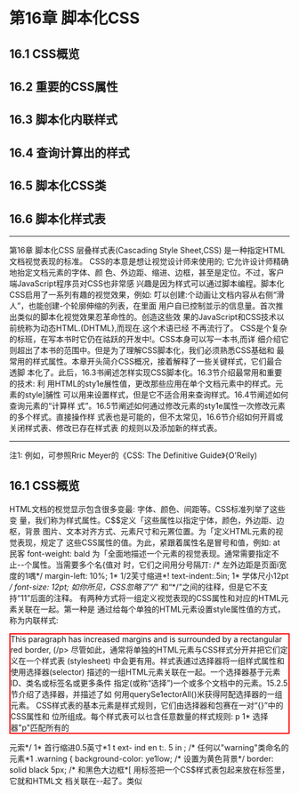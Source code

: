 # 第16章 脚本化CSS  
##  16.1 CSS概览  
##  16.2 重要的CSS属性  
##  16.3 脚本化内联样式  
##  16.4 查询计算出的样式  
##  16.5 脚本化CSS类  
##  16.6 脚本化样式表  
---
第16章
脚本化CSS
层叠样式表(Cascading Style Sheet,CSS) 是一种指定HTML文档视觉表现的标准。
CSS的本意是想让视觉设计师来使用的; 它允许设计师精确地抬定文档元素的字体、颜
色、外边距、缩进、边框，甚至是定位。不过，客户端JavaScript程序员对CSS也非常感
兴趣是因为样式可以通过脚本编程。脚本化CSS启用了一系列有趣的视觉效果，例如:
叮以创建:个动画让文档内容从右侧“滑人”，也能创建-个轮廓伸缩的列表，在里面
用户自已控制並示的信息量。首次推出类似的脚本化视觉效果忍革命性的。创造这些效
果的JavaScript和CSS技术以前统称为动态HTML.(DHTML},而现在.这个术语已经
不再流行了。
CSS是个复杂的标班，在写本书时它仍在祜跃的开发中!。CSS本身可以写一本书,而详
细介绍它则超出了本书的范围中。但是为了理解CSS脚本化，我们必须熟悉CSS基础和
最常用的样式属性。本章开头简介CSS概况，接着解释了一些关键样式，它们最合透脚
本化了。此后，16.3书阐述怎样实现CSS脚本化。16.3节介绍最常用和重要的技术: 利
用HTML的sty1e展性值，更改那些应用在单个文档元素中的样式。元素的style]脯性
可以用来设置样式，但是它不适合用来查询样式。16.4节阐述如何查询元素的“计算样
式”。16.5节阐述如何通过修改元素的sty1e属性一次修改元素的多个样式。直接操作样
式表也是可能的，但不太常见，16.6节介绍如何开肩或关闭样式表、修改已存在样式表
的规则以及添加新的样式表。

---

注1:
例如，可参照Rric Meyer的《CSS: The Definitive Guide》{O'Reily)

##  16.1 CSS概览  

HTML文档的枧觉显示包含很多变最: 字体、颜色、间距等。CSS标准列举了这些变
量，我们称为样式属性。C$$定义「这些属性以指定宁体，颜色，外边距、边枢，背景
图片、文本对齐方式、元素尺寸和元罴位置。为「定义HTML元素的视觉表现，规定了
这些CSS属性的值。为此，紧跟着属性名是冒号和值，例如:
at
民客
font-weight: bald
为「全面地描述一个元素的视觉表现。通常需要指定不止--个属性。当需要多个名{值对
时，它们之间用分号隔丌:
/* 左外边距是页面i宽度的1喁*/
margin-left: 10%;
1* 1/2芙寸缩进*!
text-indent:.5in;
1* 学体尺小12pt */
font-size: 12pt;
如你所见，CSS忽略了“/*" 和“*/”之间的往释，但是它不支持“11”后面的注释。
有两种方式将一组定义视觉表现的CSS属性和对应的HTML元素关联在一起。第一种是
通过给每个单独的HTML元素设置style属性值的方式，称为内联样式:
<p style="marg;n: 20px; border: solid red 2px;">
This paragraph has increased margins and is surrounded by a rectangular red border,
(/p>
尽管如此，通常将单独的HTML元素与CSS样式分开并把它们定义在一个样式表
(stylesheet) 中会更有用。祥式表逋过选择器将一组样式属性和使用选择器(selector)
描述的一组HTML元素关联在一起。一个选择器基于元素ID、类名或标签名或更多条件
指定(或称“选择”)一个或多个文档中的元素。15.2.5节介绍了选择器，并描述了如
何用querySe1ectorAll()米获得阿配选择器的一组元素。
CSS样式表的基本元素是样式规则，它们由选择器和包赛在一对“{}”中的CSS属性和
位所组成。每个样式表可以乜含任意数量的样式规则:
p
1* 选择器"p"匹配所有的<p>元索*/
1* 首行缩进0.5英寸*1
t ext- ind en t:. 5 in ;
/* 任何以"warning"类命名的元素*1
.warning {
background-color: ye1low; /* 设置为黄色背景*/
border: solid black 5px; /* 和黑色大边框*[
用<style>和</style>标签把一个CS$样式表包起来放在<head>标签里，它就和HTML文
档关联在--起了。类似<script>元素，<style>元索内容也不会被当成HTML来解析;
-..-.

<html>
<head><title>Test Document</tit1e>
<style>
body{ margin-1eft: 30pX; maIgin-right: 15px; background-color: #fffffff }
p{ font-size; 24px; }
</style>
</head>
<body><p>Testing,testing</p>
</htmI>
当一个样式表需要在网站的多个页面巾使用时，通常将其保存在自己的文件中较好，
这个文仆不含任何HTML标签。它可以被引人到HTML页面中。但是，不像<script>元
索; <sty1e>元素并役有5rc属性。为了在页面中引入样式表，在文档的<head>中使用
<link>标签:
<head>
<title>Test Document</tit1e>
<1ink rel="stylesheet" href="mystyles.css" type="text/css">
</head>
简言之，这就是CSS的工作方式。关于CSS还有几个值得理解的知识点将在以下几节中
逐一解释。  

###  16.1.1 层叠  

回想一下,在CSS里“C" 代表了“层叠”。该术语指示了应用于文档中任何给定元素
的样式规则是各个“来源”的“层叠”效果;
Web浏览器的默认样式表
文档的样式表
每个独立的HTML元素的sty1e属性
当然，sty1e属性中的样式覆盖了样式表巾的样式，并且文档的样式表中的样式覆盏了
浏览器的默认样式。任意给定元素的视觉表现可能是来自3个来源的一个样式组合。-
个元紫甚至可能匹配样式表小的多个选择器，在此情况下，所有这些选择器的关联样式
属性都将应用到该元素上。(如果不同的选择器为同一个样式属性定义了不同的值，那
么与最具体的选择器相关联的值将覆盖与不那么具体的选择器相关联的值。不过，详细
的解释超出了本书的范围。)
为显示文档元素，Web浏览器“必须”组合元素的styIe属性，包括来自文档样式表小所
有匹配的选择器的样式值。计算的结果是一组实际用于显示元素的样式属性和值。这组
值就是元素的“计篥样式”(computed style)。

###  16.1.2 CSS历史  

CSS是一个相对较老的标雀。CS51在1996年12月被采纳，它定义了具体的颜色、字体,
外边距、边框和其他的基本样式。类似Netscape 4和Jnternet Explorer 4这样的老式浏览
器极力支持CSS1。该标推的第二版(CSS2) 在1998年5月被采纳,它定义了许多高级特
性,最著名的就是支持元素的绝对定位。CSS 2.1澄清和更正了CSS 2,井且它训除了浏
览器供应商从未实现的功能。现代浏览器基本上都完全支持CSS2.1; 但是低于IE 8的IE
还有一些遴漏问题。
在CSS的后继工作中，针对版本3,CSS规恺已经分坼成各和各样的专门化模块，分别来
通过标徙化进程。可以在http://ww.w3.org/Sxyle/CSS/current-work 

中找到CSS规范和T.作
草案。  

###  16.1.3 复合属性  

某些经常在一起使用的样式属性可以组合起米使用一个特殊的复合属性。例如，font-
family.font-size和font-weight属性可以用font的复合属性值一次性设置;
fant: bold italic 24pt helvetica;
同样，border.margin和padding属性就是为元素的每条边都设聋边框、外边距和内边距
(元素和边框之间的空间) 的复合属性。例如，代替使用border属性，可以使用border-
left.border-right、bcrder-top和border-bottom憾性来独立设置边框的每条边。事奕
上，这些属性本身也是复合属性，例如，代替指定border-top.可以分别指定border-
top-color、border-top-style和border-top-width竽属性。  

###  16.1.4 非标准属性  

当浏览器厂商实现非标准CSS属性时，它们用将属性名前加了一个厂商前缀。Firefox
使用-moz-; Chrome使用-webkit-,而IE使用-ms-，它们甚至用这种方式来实现将来会
标推化的属性。有个例子是border-radius属性，它用米指定元素的圆角，在Firefox 3
和Safari 4实验性的实现中使用了前缀。一旦标惟已经充分成熟，Fircfox 4和Safari 5就
移除了前缀。直接支持border-radius。(Chrome和Opera已经支持没有前缀的bordex-
radius很长一段时间了。IE9也支持了没有前缀的border-rad1us,但是在IE 8中即使有
前缀也役有支持。)
在不同浏览器中有不同名字的CSS属性一起工作，你可能发现为一个属性定义一个类方
式比较好;
```
.radius10 {

/= 针对现代浏览器*{
bordeI-Iadius: 10px;
/* 针对FirefDx 3.X */
-mz-border-radius: 10pX;
-webki t- ba rd er- i a d iu s :10px ;
/* 针对Safari 3.2和4 *{

像这样定义一个类叫“radius10”，可以将它添加到任意需要10像素圆角的元素的类上。  
```
###  16.1.5 CSS举例  

例16-1足--个定义和使用了-.个样式表的HTML文件，它说明了标签名、类和]D的选择
器，并凡还有:个通过sty1e属性定义内联样式的示例。图16-1显示了它在一个浏览器中
是如何這染的。
张的道张通觉通道鱼的密盐数就实然速治源绝改域滥激道的遂
题Bt
Hrefox~[ 了htp :lcalho..ssexample htm! 中]
阎@圜~ !vFedbacKv
iliocalhost:8OcoFesSexaTiple ?tnl:?v{c]{ wc
Cascading Style Sheets Demo
i Warning
This is a warning! Nottce how 北t grabs.
your attention :with its bqld text and
brlght colors.Also notce that.the
heading is,centered and 垃blie italilcs,
TH$ PA RACRAPH !S CENTERED
AND AFPEARS N UPPERCASE LETTERS.
kecB we explicitly use 81:Tlin8 slyi& Lc averide 山upp8[ca89 Jellars.
图16-1;一个应用了CSS的Web页面
例16-1: 定义并使用层叠样式表
```
< he a d >
<style type="text/c5s">
/* 指定标题文本显示为蓝色、斜体*1
h1,h2{ color: blue; font-style: italic }
任 何c las s="HARN ING" 的 元栾 显 示 为 大号、加眾 文 牟,
它有很宽的外边距、黄色背景和宽的红色边惟
.WARNING {
font-we Ig ht: bol d ;
font-size: 15%;
margin: 0 1in 0 1in; 1中上右下左*/
background-color: ye11ow;
border: so1id red 8px;
4条边都是10像紊*/
padding: 10px;
class="WARNINC"的元案里面的h1或h2标签内的文本，除了蓝色，还应该居中显示
.WARNING h1,.WARNING h2{ text-align: center }
1* id="special"的元累大写、居巾显示*/
#special {
text-align; center;
text-transfoxm: uppercase;
</style>
</head>
<body>
<h1>Cascading Style Sheets Demo</h1>
<div class="WARNING">
<h2>Warning</h2>
This is a warning!
Natice how it grabs your attention with its bold text and bright colors.
Also notice that the heading is centered and in blue italics.
</div>
p id="special">
This paragraph is centered<br>
and appears in uppercase letters.<br>
< span styl e= " t ex t- t ran sform: nc ne" >
Here we explicitly use an inline style to overtide the uppercase letters.
</span)
</p>
```
<table style="border:1px solid #ccc">
<tr><td>
<h3>前沿的CSS</h3>
当我在写本章时，CSS正在进行一场变革，现代浏览器厂商正在实现一些强大的新
样式属性;bordex-radius.text-shadow、box-shadow和column-count。还有一个
革命性的CSS断特性是Web宇体: 利用CSS的@font-face规则可以下载并使用自定
义字体。(参见http://code.google.com/webfonts 

: 可以在Web上免费使用所选的字
本，并提佚了一种从Gogle的服务器下载的方便机制。)
CSS中另外一种革命性的发展是CSS过渡。这是一个规范草案，它能自动将脚本
化的CSS样式转换成乎滑的动画过渡。(当广泛地实现后，它将大大减少类似在
16.3.1节展现的需要CS$的动画代码。) 除了IE、C$S过渡在现代浏览器中都实现
了，但它的样式属性仍然需要加厂商前缀。CSS动哲的相关建议: 将使用CSS过渡
</td></tr>
</table>
作为一个定义更加复杂的动画时序的起点。CSS动画当前只有在基子Webkit的浏览
器上实现。过渡和动画在本章中都不会提到，但Wcb开发者应该引起注恋。
另外一个CSS草案是CS$变换,Web开发者也应该引起注意。它允许对任何元素应
用任意的2D仿射变换{用一个矩阵表示旋转。缩放、转换或任意组合)。所有的
现代浏览器(包括IE 9及高版本) 使用厂商前缀都支持该草策。Safari甚至支持一
个允许3])变换的扩展，但是其他厂商是否追随它们的脚步还不得而知。  

##  16.2 重要的CSS属性  

对客户端程序员来说。最重要的CSS特性是那些指定文档中每个元素的可见性、尺寸和
精确定位的属性。其他CSS扇性允许指定堆叠次序.透明度、裁剪区域、外边距、内
边距、边框和颜色。为了脚本化cSS,理解这些样式属性的工作原理是非常重要的。
表16-1做了总结，在本节以下内容中将做详细地阐述。
表16-1: 重要的CSS样式属性
描述
属性
抬定元素的定位类型
positicn
指定元素k.左边缘的位置
top、left
指定元素下右边缘的位置
bottom.right
指定元素的尺寸
width,height
指定元素相对于其他董彝元素的“堆叠次序”，定义了元
z- index
素定位的第三个维度
指定元系是否以及如何显示
display
指定元素是否可见
visibility
定义元素的“裁剪区域”，只显示元索在区域内的部分
c1ip
指定元索比分配的空间要大时的处埋方式
overf1ow
指定元素的空白和边框
margin.border.padding
指定元素的背景颜色或图片
background
捐定元紫的不透明度(或半透明应)，它足CSS3的属性,
opacity
有些浏览器支持，IL中另有他迭  

###  16.2.1用CSS定位元素  

CSS的position属性指定了应用到元素上的定位类型，如下是4个可能出现的碱性值:
static
默认属性。指定元素按照常规的文档内容流(对多数西方语言而言就是从左往右、
从卜到下) 进行定位。静态定位的元寨不能使用top、1eft和类似其他属性定位。
欲对文档元素使用CSS定位技术，必先将其position属性设置为除此之外的其他3
个属性值。  

absolute  

国
该值指定元素是相对于它包含的元素进行定位。相对于所有其他的元素，绝对定位
的元素是独立定位的，它不是静态定位的元素中文档流的一部分。它的定位要么是
相对于最近的定位祖先元素，要么是相对于文档本身。
fixed
该值指定元素是相对于浏览器窗口进行定位的。固定定位的元素总是显示在那里，
不会随着文档其他部分加滚动。类似绝对定位的元素，固定定位的元素和所有其他
元素是独立的，它不是文档流的一部分。大多数现代浏览器支持固定定位，除了
IE6。
relative
当position属性设置为relative,元素按照常规的文档流进行布局，它的定位相对
于它文档流中的位置进行调整。系统保留着元素在正常文档流中的空间，不会因为
要填充空间而将共各边合拢,也不会将元素从新的位置“推开”。
一I设置了元素的position属性为除了static以外的值，就可以通过元素的left、top.
right和bottom属性的一些组合指定元素的位置。最常用的定位技术是使用1eft和top属
性指定元素的糸边缘到容器(通常是文档本身) 左边缘的距离，元素的上边缘到容器上
边缘的距商。例如，要放置-个距离文档床、卜边缘各100像素的元素,可以在sty1e属
性中指定如下CSS样式;
<div style="position: absolute;
left: 100px; top: 100px;">
如果元素使用绝对定位，它的top和1eft属性应该解释为它是相对于其position属性
设置为除static值以外的祖先元素。如果绝对定位的元素没有定位过的祖先，则它的
就是相对于文档左上角的偏移量。如果你想
top和1eft属性使用文档坐标进行度显
相对于一个属于常规文档流中的容器绝对定位一个元素，则将容器的position指定为
relative,top和1eft指定为OPX。这就让容器变成了动态定位。仙它仍留在文档流中原
来的位置。任何绝对定位元素的子元素都相对于容器进行定位。
虽然使用left和top指定元素的左上角位置是最常见的定位方法,但也可以使用bottom利
right抬定元索相对丁容器的下和右边缘进行定位。例如，让一个元素的右下角就在文
档的右下角进行定位(假设元素没有嵌套在其他动态元素中》，使用如下样式:

position: absolute; Iight: 叩x; bottom: 0px;
定位一个元素让共右、上边缘相对于窗口方、
上边缘各10像案，并且不随文档的滚动而
滚动，可以使用如下样式:
position; fixed; right: 10pX; top: 10pX;
除了定位元素以外，CSS允许指定它们的尺寸。这通常通过指定width和height样式属性
的值完成。例如，以FHTML代码创建了一个绝对定位的空元索。它的width,height和
background-co1or属性使得它看上去显示为一个蓝色的小方块:
<d1v style="pasition: absolute; top: 10px; left: 10px;
width: 10px; height: 10px; background-color: b1ue">
</div>
另外一种指定元素的宽度的方祛是同时指定1eft和right属性。同样,通过指定top和
bottom属性来指定元素的商度。但是，如果同时指定left.right和width,那么width属
性将覆盖right属性; 如杲元素的高度重复限定，height属性优先fbottom属性。
请牢记，没必要给每一个动态元索指定以寸，某些元紊(如图片} 具有固有火寸。t而
且，对包含文本或其他流式内容的动态元素通常指定想要的宽度就足够了，让元素内容
布局来自动决定它的高度。
CSS指定位置和大小属性是有单位的。在上面的例子中，定位和尺小属性值以“PX”结
尾，代表像素。也可以使用英寸(“in”)，厘米(“cm”)、点(“pt”)和字体行
高(“em”，一种当前字体行高的度量)。
相对于使用上面的单位来指定绝对定位和尺寸; CSS也允许指定元素的位置和以寸为其
容器元素的百分比。例如，以下HTML代码创建了一个黑边框空元素，它的宽度和高度
为其容器元素(或是浏览器窗口) 的50%，居中显示;
```html
<div style="pasition: abso1ute; left: 25%; top: 25%; width; 50%; height: 50%;
bordeI: 2px so1id black">
</div>  
```

**1.第三个维度: z-index**  

如你所见，left、top.right和bottom属性是在容器元素中的二维坐标中指定X和Y坐
标。z-index属性定义了第三个维应; 它允许指定元素的堆番次序，并指示两个或多个
重森元素中的哪一个应该绘制在其他的上面。z-index默认为0，可以是正或负的整数。
当两个或多个元素重叠在--起时，它们尼按照从低到高的z-index顺序绘制的。如果重叠
元素的z-index值一样，它们按照在文档中出现的顺序绘制，也即最后一个重叠的元素显
示在最上面。
注意，z-index只对兄弟元素(例如，同-个容器的子元素) 应用堆叠效果。如果两个
元素不是兄弟元素之间的重整，那么设置它们的z-index属性无法决定哪。个显示在最
上面。相反，“必须”设置这两个重叠元素的兄弟容器的z-index属性来达到目的。
非定位元紊(例如，默认使用position: static定位) 总是以防止重桑的方式进行布
局，因此z-index.属性不会应用到它们上面。尽管如此，它们默认的z-index值为0，这意
味着z-index为止值的定位元素显示在常规文档统的上面，而z-index为负值的定位元素
显示在常规文档流的下面。  

**2.CSS定位示例; 文本阴影**  

CSS规范包含一个text-shadow萬性以在文本下产生阴影效果。许多现在的浏览器都戈
持该效果，仙是可以用CSS定位属性实现类似的效果，只要垂复输出这段文本并重新定
义以下祥式;
<1-- text-shadow属性白动产生阴影效果-.>
<span style="text-shadow: 3x 3px 1px #8">Shadowed</span>
<l-- 这里我们利用定位可以产生相同的效聚-->
<span stylen"position:relative;">_...
<!-- 这里是投射网影的文本-->
5h a dowed
<span style="position :absolute; top;3px; left:3px; z-index:=1; co1or; #868">
<l~- 这里是阴影-->
Shadowed
</span>
</span>
需要投射阴影的文本包衰在根对定位的<span>标签巾，不用设置其他定位属性，所以文
本显小在其止常的位置上。阴影位于一个绝对定位的<span>中,它包含在上面那个相对
定位的<span>中，这样z-index属性确保阴影在其文本的下面。  

###  16.2.2 边框、外边距和内边距  

CSS允许指定元素周围的边框、外边距和内边距。元素的边框是一个围绕(或部分围
绕) 元紊绘制的矩形(或者CSS3中的园角矩形)。属性还允许指定边框的样式、颜色和
厚度:
border: solid black 1px; 1* 绘制一个1像素的黑色实线边框*/
border: 3px dotted red; /$ 绘制--个3像素的红色点线边框*!
可以用单独的CSS属性指定边框的宽度、样式和颜色，也可以抬定元素的每条边的边
框。例如，要绘制元素下面的一条线，只要简单地抬定它的border-bottom属性。甚
至可以为元素的单彩边指定宽度、样式和颜色，如border-top-width和border-left-
color属性。
在C$S3中.可以通过border-radius属性指定國滑边框的所有角，也可以用更明确的属
性名设置单独的圆角。例如;
border-top-right-radius: 50px;
margin和padding属性都指定元素周田的空白空间。主要的区.别在十，margin指定边框外
面一边框和柑邻元素之间的空间,mipadding指定边框之内-
-边框和元素内容之间的
空间。外边距提供了常规文档流中(可能有边框的} 元素和它的“邻居”之间的视觉空
间。内边距保拚元索内容和它的边框在视觉上分离。如果元素内没有边框，内边距往往
也是没有必要的。如果元索是动态定位的，而不是常规文档流的-部分，它的外边距就
无火要自了。
使用margin和padding属性指定元素的外边距和内边距:
margin: 5px; padding: 5px;
也可以为元素单独的边指定外边距和内边距:
margin-1eft: 25px;
padding-bottom: 5px;
或者可以用margin和padding属性直接为元素所有的4条边指定外边距和内边距。首先指
定上边的值，然后按照顺时针方式设置: 上、右、下和左边的值。例如，以下代码显示
了给心素的4条边设置了不向的内边距值，两种方式恐等价的。
padding: 1px 2px 3px 4px;
/* 以上代码等价于以下4行代码*/
padding-top: 1px;
padding-right; 2pX;
padding-battom: 3px;
padding-left: 4PX;  

###  16.2.3 CSS盒模型和定位细节  

以上描述的margin.border和padding等样式属性在脚本化时很可能不经常使用。因为它
们是CSS盒模型(box modcl) 的一部分，而为了真止理解CSS定位属性，应该理解这个
盒模型。
图16-2说明了CSS盒模型与有边框和内边距元素的top、left.width和height等意义的
视觉解释。
图16-2显示了个绝对定位的元素嵌套在一个定位的容器元素中。容器利包含的元素都
有边框和内边距，图例说明了指定容器元素每条边的内边距和边框宽应的CSS属性。往
意外边距属性并没有图示; 外边距与绝对定位的元素无关。
420! 第16章

---
上边棍宽度
右 边框宽度
上内边距
子内容区娩
高度
容器内容区域
|左内达距
左内边距
灾度
"- *。。:
I:内法距
左边摳充良
下边框宽度
图16-2: CSS盒模型: 边框、内边距和定位属性
图16-2也包含了其他重要的信息，首先，width和height只指定了元索内容区域的尺寸，
它不包含元素的内边距或边框(或外边距) 所需的任何额外空间。为了确定有边框元素
在屏幕上的全尺寸，必须把元素的宽度加上左右两边的內边此[和左右两个边框宽度，把
元素的高度加上上下两边的内边距和上下两个边框究度。
其次，left利top属怍指定广从容器边框内侧到定位元素边框外侧的跑离。这些属性不
是从容器内容区域的左上角开始度量的，而是从容器内边距的左k角开始的。同样，
right利lbottom属忻是从容器内边跑的右下角丌始度量的。
有一个例子背楚地说明了这一点。假设已创建一个在内容|区域凶周有10像索内边距利
5像素边框的动态定位的容器元素。现假设要动态定位一个容器中的子元素。如果将其
1eft属性设置为“OPX”，你会发现子元素的左边缘正好靠在容器左边框的右边，这样
子元素覆益了容器的内边距，本意是要留出空白(指定容器内边距的目的)，而空白却
没有了。如果想在容器内容区域的左上角定位子元素，就必须将其1eft和top属性指定
沩“10px'  

**边框盒模型和bax-sizing属性**  

标准CSS盒模型规定width和height祥式属性给定内容区域的尺小，并且不包含内边距
和边框。可以称此盒榄型为“内容盒桢型”。在老版的[里和新版的CSS中都有一些例
外，在IE 6之前和当比6~8在“怪异桢式”下显示一个页而时(页面中觖少<!DOCTYPE>
或有一个不够严格的doctypel); w1dth和height属忻确是包含内边距和边框宽度的。
脚本化CSS
421

---
IE的行为是一个bug.但足IE的非标准盒模型通常也很有用。认识到这一点，CsS3引[进
了box-sizing属性，獸认值是content-box,它指定了上面描述的标准的盒模型。如果
巷换为box-sizing:border-box,浏览器将会为那个元素应用1E的盒模型，即width和
height属性将包含边框和内边距。当想以百分比形式为元素设置总体火寸，又想以像素
单位指定边框和内边距时，边框盒模梨特别有用:

box-sizing属性在当今所有的浏览器中都支持,但是还没有不带前缀通用地实现。在
Chromc和Safari中,使用-webkit-box-sizing。在Firefox中，使用moz-box-sizing。任
Opera和E 8反其更高版本中，叮以使用不带前缀的box-sizing.
边框盒模型在未来CSS3中的--个叮选乃案是使用盒千尺寸的计算!值:

在IE 帅支持使用calc()计算CSS的值，任Firefox 4为-moz-calc()。  

###  16.2.4 元素显示和可见性  

两个CSS属性影响了文档元素的可见性; visibilityildisp1ay。visibility属性很简
单: 当共值设置为hidden时,该元素不显示; 当共值设置为visible时，该元素显示。
display属性更加通用，它用来为接收它的容器捐定元素的显示类型。它指定元素是否
是块状元素、内联元素、列表项等。但是，如果display设置为none,受影晌的元素将不
显示，甚至根本没有布局。
visibility和ldisp1ay属性之间的差别可以从它们对使用静态或相当定位的元索的影响
中看到。对丁一个常规布局流中的元素，设置visibility属性为hidden使得元耘不可
见，但是在文档布局中仍保留了它的空间。类似的元素可以重复隐藏和显示而不改变
文档布局。但是，如果元素的disp1.ay属性设置为none,在文档布局中不再给它分配空
间，它各边的元素会合拢，就当它从来不存在。例如，在创建展开和折叠轮廓的效果时
display属性很有用。
visibility和disp1ay属性对绝对利固定定位的元素的影响是等价的，因为这些元素都不
是文档布局的一部分。然而，作隐藏和显示定位元素时一般首选visibility属性。
往意,用visibility和disp1ay属性使得冗素不可见没什么意义，除非便用JavaScript动
态设置这些属性让元素在某-_刻叮见! 将在本章后续内容中看到如何实现这种技术。  

###  16.2.5 颜色、透明度和半透明度  

可以通过CSS的color属性捐定文档元素包含的文本的颜色，并叮以用background-color
属性指定你何元素的背景颜色。早些时候，我们看到叮以用border-color或bordex复合
萬性指定元素边框的颜色。
好
针对边框的讨论包含一些例f,使用常见颜色的英文名字(如“red”和“black”) 来
直接指定边框的颜色。CSS支持若干英文颜色名宇，但是在CSS中更一般的捐定颜色的
沿必是使用十六进制数分别指定组战颜色的红、绿和蓝色分量，每个分量可以使用--位
或两位数字。例如:
#00000
/* 黑色*/
/* 点色*/
#fff
/* 亮红色*/
Hf00
/* 黑噼不饱和蓝色*1
#404080
浅灰色*
#cCC
CSS3也为指定RGBA色彩空间(红、绿、蓝色值加上指定颜色透明度的alpha值) 日
的颜色定义了语法。所有现代的浏览器(除了1E) 都支持RGBA，期待在IE 9川!也能
支持。CSS3也定义了对HSL (色相一饱和度一值) 和HSLA颜色规范的支持。它们在
Firefox、Safari和Chromc印I都支持，除了lE。
CSS允许指定元素确切的位置、尺寸、背景颜色和边框颜色，因为能绘制矩形和(当减
少高度和宽度时) 水平.垂直线条它有了基本的图形能力。本书上一版本包含了一个利
用CS$图形的柱状图例子,但在本书中它被<canvas>元素扩展的属性所替代。(参见第
21章吏多关于脚本化客户端图形的内容。
除了background-color属性，也可以为元素指定背最图像。background-inage属性指定
使用的图像，background-attachment.background-position和background-repeat属性
指定如何绘制该图像的一些高级细节。复合属性background允许一起指定这些属性值。
利用这些背景图像属性可以创建有趣的视觉效果，介绍它们超出了本书的范围。
如來没有为元萦指定背景颜色或图像，它的背景通常透明，理解这点非常重要。例如，
如來一个<div>绝对定位在常规文档流中一些已存在的文本上方，默认情况下，文本将
透过<div>元索显示出来。如果<div>同时包含了自已的文本，字母将重遵在一起而变得
模糊不清。尽管如此，默认情况下不是所有的元素都是透明的。例如，具有透明背景的
表单元素看起来不透明，并且元素(如<button>) 有默认的背景颜色。用background-
color属性可以覆盖默认颜色，如果强烈要求可以将其显式设置为“transparent"
到目前为止所讨论的透明度其实是非此即彼的: 元素的背景不是全透明就是全不透明
的。指定元素(内容的前最和背最) 为半透明也是可能的(示例见图16-3)。用C:SS3的
opacity属性来处理，该属怍值是(~ 1之间的数字，1代表100%不透明(默认值)，而
0代表0%不透明(或100%透明)。opacity属性在当今所有浏览器中都支持，除了1F。
IE提供类似的可选方式: 1E特有的filter属性。让元素75%不透明，可以使用以下CSS
样式;
/* 透明度，C553标准属性*/
opacity:.75;
filter: alpha(opacity=75}; /* IE透明度，往意没有小数点*/  

###  16.2.6 部分可见:overflow和clip  

visibility属性可以让文档元索完全隐發。iuoverf1ow利lclip属性允许只显示元素的一部
分。overflow属性指定内容超出元素的大小{例如，用width和height样式禹性抬定) 时
该如何显示。该属性允许的值和含义如下所示:
visible
默认值。如果斋要，内容可以益出并绘制在元素的边框的外面。
hidden
裁剪掉和隐藏遊出的内容，即在元素尺寸和定位属性值定义的父域外不会绘制
内容。
SC ZO11
元索一直显示水平和垂直滚动条。如果内容超出元素尺寸，允许用户通过滚动来查
看额外的内容。此属性俏负贞文档在计算机屏幕中的尿示，例如，打印纸质文档时
滚动条是没有意义的。
auto
壤动条只在内容超出元蓊尺寸时显示，而非一直显示。
ovexf1ow属性允诈指定当内容超出元素边框时该如何显示，而c1ip属性确圳地指定了应
该显示元素的哪个部分，它不管元素是否溢出。在创建元素渐进显示的脚本效果时候该
属性特别有用。
c1ip属性的值捐定了元素的裁剪区城。在CSS2中，裁剪区城是矩形的，不过clip属性的
语法预留了开放的可能，该标准将米的版本将支持除了炬形以外其他形状的裁剪。clip
属性的语祛是:
rect{top right botto Ieft}
相对于元索边框的左上角，top.right.bottom和1eft 4个值指定了裁剪矩形的这界。
例如，要只显示元素的100 X 100像素大小部分，可以赋予该元素style属性:
sty1e="cl1p: rect(opx 100px 100pX 0px);"
注意，圆括号中的4个值足长度: 所以“必须”包含明确的单位，如PX代表像素。不允
许使用百分比。可以指定负值，让裁剪区城超出为尤素指定的边框凡寸。也可以为任何
4个值使用auto关键字来指定裁剪|x城的边缘就是元素边框的对应边缘。例如，用style
属性指定只显示元素最片边的100像素:
5tyle="clip: Iect(auto 100px auto autp);"
注意，值之间没有逗号，哉剪区域从上边缘卅始顺时针设置。将c1ip设置为auto来停用
裁剪功能。  

###  16.2.7 示例: 重叠半透明窗口  

本节用- 个展示很多讨论过的CSS属性的例「来结束。例16-2用CSS在浏览器窗口中创
建滚动、重叠和半透明的视觉效果。视觉效果如图16-3所示。
Firefbxv 门http /calho..O/windows.hbml /..._.......................___
oe
华:
Whtlp://calhost:B000ow vigC v 业通僵圜~ 如vFeedbackw
.ThIs z another window.亲
z~index puts i on top of thfo
other one.i CSS :styles 立ake its
eotent-aF6&pangHuoout tn.!
hoowore
browsers; that support th时，
图16-3; 用CSS创建的窗口
例子代码不包含JavaScript代码和事件处理程序，因此无法和窗口进行交互(除了可以滚
动它们)，但是足以证明CSS可以达到的强大效果。
例16-2: 用CSS显示窗口
```
< 1DOCTYPE html>
<head>
<style type="text/css">
/$*
This is 日csS stylesheet that defines three style rules that' we use
effect ，.
dy of the document to ceate a
int
e bo
"window" visua]
The rules use positicning properties to set the overall size of the vindow
and the psition of its components.Changing the size of the window
requires careful changes to position1ng properties in all three zules.
div.window{ /* 指定窗口的尺寸和边框*/
/* position在其他地方指定*}
positian: absolute;
width: 300px; height: z00px;/* 窗口尺寸，不含边框*/
border: 3px outset gray;
/* 往总3D"outset" 边框效果*{
div.titlebar{ !* 指定标题栏的定位、尺寸和栉式*/
/* 它是定位元素*!
position: absolute;
/* 标题栏18px + 内边距利边框*1
top: 0px; height: 18px;
290 + 5px 左、右内边距山300 */
width: 290px;
/半标题栏颠色*/
background-color: #aa;
border-bottom: groove gray 2px; /* 标题栏只有底部边框，
padding: 3px 5px 2px 5px; /* 顺时针值: top.xight.bottom.left */
font: bold 11pt sans-serlf; /* 标题栏字体*!
div,content{ /* 指定窗口内容的尺寸、定位和滚动*/
它是定位元泰*|
position: absolute;
/* 18px标陋+2px边框+3px+2px内边距申
top: 25PX:
/* 200px总共-25PX标题栏~10px内边昨*/
height: 165px;
/* 300px宽|- 10px内边距*1'
width: 290px;
5Dx;
padding
4条边上都有空间*/
*/
1* 如果需娑显示禳动条*/
overflow; auto;
background-co1or: #fff;
/* 歇认闩色背戢*/
div.translucent {/" 此类让: 窗口部分透阴*/
/* 适明度标徜样式*1
pacity:-75;
filter: alpha(opacity=75); /* IE的透明变*!
<1sty1e>
</head>
<body>
<!..定 义一个窗口:"window' div有一个标题栏和-->
<!-~ 尖内是一个内容div。往意，如何设買定位-->
<!--一个扩充丁样式表的style属坐-->
<div class="window" sty1e=
eft: 10pX; top: 10pX; Z-index; 10;">
<d1v class="titlebar">Test Nindow</div>
<div class="content">
1<br>2<br>3<br>4<br>5<br>6<br>7<br>8<br>9<br>0<br><!-- 者千行-- >
1<br>2<br>3<br>4<bI>5<br>b<br>7<br>8<br>9<bI>0<br><!-展示滚动-->
< /d iv>
</div>
<!-- 定义另--个窗口: 用不同的定位、颜色和宁体重量-->
<div class="window" style="left: 75px; tap: 110px; z-index: 20;">
<div class="titlebaI">Anothet Windaw</div>
<div class"content translucent"
s ty le="ba c kgIo un d- co 1o r :#c c c; font-we igh t :bol d ;" >
This is another window.Its <tt>z-index</tt> puts it on top of the other one.
C$S styles make its content area translucent; in browsers that support that.
< /div>
州
</div>
```
该例子主要的不足是样式表将所有窗口的尺寸固定了。山丁窗口的标题栏和内容部分
“必须”在整个窗口中精确地定位，因此“个窗口凡寸的变化需要改变定义在样式表的
二条规则巾的各种定位属性的值。这对千- 个静态HTML文档很难做到，如果使用脚本
来设置所有必要属性值并不是很难。该主题将在下:节中探讨。  

##  16.3 脚本化内联样式  

脚本化CSS最直截了当的方法就是更改单独的文档元素的sty1e属性。类似人多数HTML
属性，sty1e也是元素对象的属性，它可以在JavaScript中操作。但是style属性不同寻
常:它的值不是字符串，f是一个CSSStylcDcclaration对象。该sty1e对象的JavaSeript
属性代表了HTML代码中通过style指定的CSS属蚀。例如，让元泰e的文本变成大殳.
加粗和蓝色，叮以使用如下化码设置font-size.font-weight和color等样式属性对应的
JavaScrip!属性:
```
e.style.fontSize= "24pt";
e.style.fontWeight ="bold";
e.sty1e.co1or = "blue";
```

<table style="border:1px solid #ccc">
<tr><td>
<h3>名字约定;JavaScript中的CSS属性</h3>
很多CSS禅式属性(如font-size) 在名字中包含连宇符。在JavaScript中,连宇符
是减号，所以不能书写以下表达式:
e.style.font-size="24pt*; !! 话祛错误!
因此，CSSSty1eDeclaration对象中的属性名和实际的CSS腾性名有所区别。如采
一个CSS属性名包含一个或多个连字将，CSSSty1eDec1aralivn属性名的格式应该
是移除连字符，将每个连宇符后面紧接着的宇母大等。这样。CSS属性border-
left-width的值在JavaScript 中通过borderL.eftWidth属性进行访问，CSS属性font-
family的值用如下代码访问:
e. s ty le. font Fam ily =" san s- sexif" ;
另外，当一个CSS属性(如f1oat属性) 在JavaScript中对应的名字是保留字
时，在之前加“css" 前缀来创建合法的CSSStyleDeclaration名字。由此，使用
CS$StyleDeclaration对象的cssFloat属性米设置或查询元案的CSS f1oat属性。
</td></tr>
</table>
使用CSSStyleDeclaration对象的sty1e属性时，记住所有的值都应该是字符串。岱样式表
或(HTML} style属性中，可如下书写:
position; absolute; font-family: sans-serif; background-colar: #fffff;
用JavaScript为元素e完成问样的事悄，需将值放在引号中;
e.style.position = "absolute";
“
e.style.fontFamily u"sans-serlf";
e.style.backgroundColor= “#fffff;
往意，分号在宇符申的外面，它们只是JavaScrip中常规的分号，CSS样式表中使用分号
并不是用JavaScript设置的宁符申值的、部分。
而且，记住所有的定位属性都需要包含单位。因此，如下代码设置1eft属性是错误的:
1l 错误」它是数字而不是字符审
e.style.left 土300;
11错误; 觖少单位
e.$ty1e.left= "300";
在JavaScript中设墅样式属性就像在样式表里一样，单位是必需的。设置元素e的1eft属
性值为300像素的正确做法是;
e.sty1e.1eft = "300px";
如果通过计算的值来设置left属性，需要保证任最后增加单位:
e,sty1e.left= (xO + left_margin + left_border + left_padding) +"px" ;
注意,作为加k字符串单位的副作用，计算的数值结果会转换成字符串。
回想下，‘些CSS属性(如margin) 恳margin-top.margin-zight、maxgin-bottom和
margin-1eft的复合属性。CSSSty1eDeclaration对象也有与之对应的复合属性。例如，也
能像这样设置margin属性:
e.style.margin = topHargin +“PX“+ rightMargin +"
bottomMargin + "px “+ leftHargIn +"px";
独立设置4个margin属性位更加便捷:
e.style.marginT叩口topMaxgin +"px";
"px";
e.style.marginRight= IightHargin +
第16章
428 |

---
e.sty1e.maginBottom = bottom'argin +"px";
e.sty1e.marginLeft = lefthTgin +"px"
ITML元素的sty1e属性是它的內联样式，它覆盖在样式表中的任何样式说明。内联榉式
般在设置样式值时非常有用，就像上面的例子4!所做的一样。CSSS(ylcDeclaration对
象的属性叮以理解为化表内联样式，但是它只返回有意义的值; JavaScript代码已经设置
过的彼或者HTML元素显式设置了想妥的内联祥式的值。例如，文档可能包含一个样式
表以设置所有段落的左外边距为30像素，似是当在读取段落元素的marginLeft属性时。
会得到-- 个空宁符串，除非该段落有个sty1e属性覆盖了样式表中的设置。
读取元素的内联样式特别困难，对sty1e属性来说须包含单位，对复合属性来说: 花貞
正使用这些值的时候。代码不得不包含非同寻常的CSS解析能力。总之，元素的内联样
式只在设置样式的时候有用，如果需要查询元素的祥式，就要使用计算样式，这将在16.4节中讨论。
有时，发现作为单个字符串值来设置或查询元素的内联样式反而比作为
CSSStyleDeclaration对象更加简单。为此，可以使用元素的getAttribute()和
setAttribute( )方法或CSSStyleDeclaration对象的cssText属性来实现:
11两考都可设置e的样式属性为宇符申5
e,setAttribute("style"; s};
e.style.cssText = 5;
11两者邵可查询元索的内联烊武
s= e,getAttribute("style"};
= e.style.cssText;
CSS动画
脚本化的CSS最常见的用途之一是产生视觉动画效果。使用setTimeout()或
setInterval() (见14.1节) 重复调用两数来修改元素的内联样式达到目的。例16-3用
两个函数shake()和fadeQut()来举例说明。shake()将元隶从一边到另一边快速移动或
“震动”，例如，当输入无效的数据叶，它吸引用户的注意力。fade0ut{)通过指定的时
间(默认是500亳秒) 降低元素的不透盯度; 使得元素谈出和消失。
例16-3: CSS动画
/ 将e转化为相对定位的元素，伙之左布“震动”
l! 第一个参数可以是元来对象或者元素的id
!1如果第二个参数是迫数，以e为参数，它将在动画结束时调用
11第三个蜜数指定e哀动的距离，默认是5像菊
l1第四个黍教指定震动多久，默认是500毫秒
function shakc(c; oncomplete; distance,time) {
11句柄畚数
"string") e = document.getElementById(e) ;
if (typeof e===
if (!time} time = 500;
if (Idistance) distance= 5;
11保存e的原始style
var 吖iginalStyle = e.sty1e.cssText;
11使e相对定位
e.style.positlon="relative"
11往寇1动丽的开始时间
var start= (neW Date()}.getTIme();
11动画开始
aniuate()i
11丽数检查消耗的时间，并更新e的位置
11如果动画完成，它将e还谅为原始状态
11否则，它观新e的位置，安排它自身蛋新运行
function animate() {
var now = (new Date())-getTime();
11得到当前时问
// 从开始以来消耗了多长时间]?
ar elapsed = nov-start ;
1l 是总时间的几分之几?
var fraction = elapsed/time;
/1如果动画未完成
if {fraction < 1) {
11作为动画完成比例的函数，计算e的x位置
11使刖正弦函教将完成比例乘以4pd
/1所以，它亲回往复两次
var x= distance * Math.sin(fraction*4*Math.pI);
e.sty1e.left = x +"px";
1! 布25驱秒后或在总时间的最后尝试再次运行函数
// 目的是为了产生每秒40帧的动画i
setTimeout( anim 北 B ,Math. m in( 25 I t ime- elapsed)) ;
/! 否则，动画完成
else {
e.sty1e.cssText ■originalStyle // 恢复点始样式
if (oncomplete) ancomplete(e); 11调用完成后的阿调函数
11以必秒级的时闭将e从完全不透明祯出判完全透州
/1在调用丽数时似设e是完全不透明的
。
11oncomp1ete尼个可选的函数，以e为黎数，它将在动阃结束时调用
/1如果不指定time.默认为500毫秒
11该丽数在IE巾不能正常工:作，但也可以修政得能T:作，
11除了opacity,IE使用非标准的fi1ter属性
function fadeOut{e,oncomplete,time)
if (typeof e== "stxing") 巳= document.getElementById(e);
if (!t1me) time 。
500;
ll 使用Math.sqzt作为一个简单的“缓动函数”来创建动画
11精巧的非线性:开始谈出得比较快，然后缨慢了、些
VaI ease= Math.sqrt;
var start = {new Date()).getTime();
11茁意: 动画开始的忖间
andmate();
11动画开始
funct1on animate{) {
new Date())-getTime()-start; 11褙耗的时问
var elapsed=
vaI fraction= elapsed/time;
/1总时间的兀分之儿?
f (fzaction < 1){ I1如果动雨米完成
var opacity = 1- ease(fraction); 11计奠元隶的不透明度
第16章
430

---
e.style.opacity= String(opacity); 11设省在c上
11调度下-- 帧
$ ctT1me out (a nima te ;
Math,nin(25,tine-elapsed)};
11否则，动画完成
else
11使e光全透明
.style.opacity ="O";
if (ancomplete) oncomplete(e); 11调川完成后的回调呸数
shake()和fade0ut()都能接收可选的回调的数作为第二个参数，如聚指定了，当动画结
束时函数将被调用。该动画元素将作为回调函数的参数传递进去。下面的HTML代码创
建了一个按钮、当单击时，它左右震动并祯出:
<button onclicke"shake(this,fade0ut) ;">Shake and Fadec/button>
注意，shake()和fadeQut()示例闲数之间非常类似。都能作为类似CSS属性动画的模
板。客户端类库(如jQuery) 通常支持颅定义视觉效果。因此,除非想创建特别复杂
的视觉效果,实际上不用写类似shake()的动画的数。Scriptaculous是早期.个值得往
意的类库，它是为Prototype框架设计的。更多信息请访问tp://cript.aculo.us/#lhtp 

://
ycripty2.com 

/。
为了避免使用任何脚本，CSS3的过渡模块定义了在样式表中指定动画效果的方式。例
如，为了替代定义类似fadeQut()这样的闲数，可以使用如下的CSS:
.fadeable {transition: pacity.5s ease-in ]
它指定了在任何时刻“fadeable? 元素的opacity萬性会变化，该变化会任半秒内用非线
性缓动函数的动画(当前值和新值之间) 来过渡。CSS让渡还未标准化，但是乜经在
Safaril(Chrome中用-webkit-transition属性实现了一段时间。在写书的这段时间里，
Firefox 4也用-moz-transition属性支持过渡。  

##  16.4 查询计算出的样式  

元素的sty1e属性代表门元素的内联样式，它覆盖所有的样式表。它是设置C$S属性
值来改变元素的视觉表现最好的地方。但是，它在夜询沅素实际应用的样式时用处不
大。为此、你想要使用计算祥式。元素的计算样式是组属性值，它由浏览器通过把
内联样式结合所有链接样式表中所有可应用的样式规则后导出(或计算) 得到的:
它就足-组在显示元素时实际使用的属性值。类似内联样式，计算样式也是用一个
CSSSty1eDeclaration对象来表示的，区别是.让算样式是只读的。虽然不能设置这些样
脚本化C$5 :431

---
式，但为几索计算出的CSSStyleDeclaration对象确切地决定了浏览器在逭染元素时使用
的样式属性值。
用浏览器窗口对象的getComputedStyle()方祛来获得一个元素的讣算样式。此方法的第
一个参数就足要获取其计算样式的元素,第二个参数也是必需的，通常是null或空字符
串，但它也可以尼命名CSS伪对象的宇符串，如“:before”、*:after”、"first-line”
或“:first-letter”.
var title = dDcument.getElementById("section1title");
var titlestyles= window.getComputedStyle(element,null};
getComputedStyle()方法的返回值是、个CSSStyleDeclaration对象，它代花了应用在指
定元素(或伪对象) 上的所有样式。表示计算样式的CSS$tyleDeclaration对象和长示内
联样式的对象之间布一些重要的|K别:
计算样式的属性是只读的。
计算样式的值是绝对值: 类似百分比和点之类相对的单位将全部转换为绝对值。所
有指定尺寸{例如外边距大小和字体大小) 的属性都有一个以像素为度量单位的
值。该值将是一-个冠以“px" 后缀的字符申，使用时仍然需要解析它，但是不用担
心单位的解析或转换。其值是颜色的属性将以“rgb(#,#,#)”或“rgba(#,#,#,#)" 的
格式返 回。
不计算复合属性，它们只其于最基础的威性。例如，不要查询margin属性，应该使
用marginLeft和marginTop等。
计算样式的cssText属性未定义。
计算样式和内联样式可以同时使用。例164定义Jscale()利sca1eCo1or()丽数。一个用
来查询和解析指定兀素的计算文本尺寸，另一个夺询利解析元素的计算背景颜色。两个
洇数都将结果值按比例缩放并作为元素的内朕桦式设置缩放值。(这些闲数在IE 8和更
早期的版本中尤祛工作: 下面会讨论到，这些版本的正E不支持getcomputedStyle()。)
例16-4: 查泊计算祥式与设置内联样式
1! 用捐定的因子缩放元素e的文个尺寸
functin scale(e,factor) {
11用计算样式查询当前文本的尺寸
var size = paseInt(window.getComputedStyle(e,"").fontSize) ;
!1用内联样式米放人尺寸
e.style.font5ize= factor*size + "px";
!! 用指定的厌子修改元索e的背景颜色
11factors > 1颜色变院，factors < 1颜色变暗
function scalecolor(e.factor) {
第16章
432 |

---
var color= window.getComputedSty1e(e,").backgroundColar; /1查询
11解析I、只.b和a分昼
var components = color.match {1[\d\.]+/g);
/1循环I、g和b
far(var i= Q; d< 3; i++) ;
，11缩放艇 个值
Number(companents[i]) 享factor;
vaI
x= Math.round(Math.min(Math.max(x; 0); 255)); 1l 设罚边界川取整
components[i]= 5tring(x);
if (components.length== 3) 11rgb().色
e.style.backgroundColoI ="rgb(" + components.jDIn() +")";
马
/ rgba()颜色
else
e.style.backgroundColor="rgba(" + components.join() +")";
计算样式也具有欺骗性，查询’它们得到的信息也不总是如人所愿。考虑一Ffont-
fami1y属性: 为适应跨乎台可移植性，它可以接受以返号胸丌的宁体系列列表。当查询
一一个计算样式的fontFamily属性时，只能得到应用到该元素上具体的font-family样式
的值。可能返刚类似“arial,hclvetica,sans-scrit" 的值，它无祛告诉你实际使用了哪种宇
体。类似地。如果没有绝对定位元素，试图通过计算样式的top和1eft属性查询它的位
置和尺寸通常会返=“auto”值。这是个完全合让的CSS值，但大概不是你想要的。
getComputedStyle()在IE 8或更早的版本中没有尖现，俱有望在卫9中实现。在E中,
每个HTML元素有自己的currentstyle)减性，它的位是CSSStyleDeclaration对象。IE的
current$ty1e组合了内联样式和样式表，但它不是真正的计算样式，因为那些相对值都
没有转化成绝对值。杰询IE的当前样式属性会返问带相对性单位(如“%”或“em”)
的尺寸或者非精确的颜色值(如“red”)。
虽然用CSS能为文档对象指定精确的位置和尺寸，查询元素的计算样式却不是判定元素
尺寸和位置的完美方祛。另一个更简便的方法请参见15.8.2节。  

##  16.5 脚本化CSS类  

通过内联sty1e属性脚本化CSS样式的一个叮选方案尼脚本化HITML的c1ass属性值。改
变元素的c1ass就改变了应用于元素的:组样式表选择器，它能在问一耐刻改变多个CSS
属性。例如。假设想让用户对文档中单独的段落(或其他元素) 引起注意。首光，为任
意元素定义一个名为“attention" 的类:
.attention{ /* 吸引[用户注意力的样式*{
/半黄色商亮背袋*/
background- co1or: yellow;
font-weight: bold;
/* 粗体*/
border; solid black 2px;
/* 黑框*/
脚本化C55| 433

---
标识符class在JavaScript中是保留字，所以HTML属性classf:JavaScrip代码中应该可用
于使用className的JavaScript代码。如下代码设置和清除元素的className属性来为元素
添加和移除“attention" 类
function grabAttention(e){ e.cIassName= "attention"; }
function releaseAttention(e){ e.cIassName =""; }
BTML.元素可以有多个CSS类名，class属性保存了一个用空格蹒开的类名列表。
className属性是一个容易误解的名字: classNames可能更好。上面的因数假设
className属性只指定零个或一个类名，如果有多个类名就无法工作了。如果元素已经
有一个类了，为该元紊调用grabAttention()幽数将覆盖已存在的类。
HTML.5解决了这个问题，为每个元素定义了classlist属性。该属性值是DOMTokcnList
对象:一个只读的类数组对象(见7.11节)，它包含元素的单狙类名。但是，和数组元
素相比> DOMTokenList定义的方法更加重要。add()和remove()从元素的class属性卬添
加和情除一个类名。toggle()表示如果不存在类名就添加一个、否则，删除它。最后,
contains()方祛检测class属性中是否包含一个指定的类名。
类似其他DOM集合类型，DOMTokenList对象“实时地”代表「心素类名集合; 而并非
尽在查询classList属性时类名的--个静态快照。如果从元素的classList属性中获得了
个DOMTokenList对象，然后元素的className属性改变了，这些变化在标识列表申及
时可见。同样，改变标识列表，在c1assName属性中及时可见。
在写本书的这段时间里，不足现在所有的浏览器都支持c1assList属性。但是，这个重
要的功能很容易近似实现，如例16-5所示。使用类似的代码，把元素的class属性当傲一
个类名集合，使得许多脚本化CSS.T.作更加简单。
例16-5; classList(): 将className 当做一个CSS类集合
如果e有cIasslist屣性则返川它。否则，返问一个为e模l[DMTokenList API的对象
返回的对象有contains()、add( )、remove()、toggle()和toString()等方祛
来检测利私修改元索e的类集介。如染classlist)属性是原生支持的，
返回的类敬组对象有1ength和数组索引属性。模批DMTokenList不是类教组对象，
但是它有一个toArray()方祛来返回一个含元素类名的纯数组快照
function classlist(e) {
if (e.classList) return e.classlist; l! 如果e.classList存布，则返回它
1! 否则。就伪造一个
else return nEW cssClasslist(e} ;
11C5S[1assList是一个模拟D0HTokenList的Java5cript类
function CSSClassList(e){ this.e = e; }
1如果e.className包含类名c则返回true; 否则返世false
csClassList.prototype.contains= function(c) {
第16章
434l

---
11检在c是否是合祛的类名
if (c.length === 0 !I c.index0f("“) !=-1}
' + c +"');
throw new Error("Invalid class name:
11首先是常规恰查
var classes = this.e.classNaoe;
11吓含类名
(| classes) return false;
11e有一个完金匹配的类名
f (classes === c) retuzn true;
/1否则，把c白身看微一个单词，利H正则表达式揽索c
11\b任正则表达式里代我单词的边界
return classes,search("\b" + c +"'\\b") l=-1;
1如果c不存在，将c掭加到e.className中
[SSC1asslist.prototype,add = function(c){
11如果存在，什么都不微
if (this.contains(c)) return;
var classes = this.e.className;
aa"t:: Lrs
if (classes & c1asses[classes.length-1] l=""}
il 如果需要加一个空格
+C
/! 将c诱加到className中
this.e.className += C;
/! 将在e,className中出现的所有c都毋]除
CssClasslist.prototype.remave= function(c) {
检查c恳否是合法的类名
f (c,length ==z 0 |1C.index0f(" "} !■-1)
throw new Error("Invalid class name: '" + c + "'");
'I 将所有作为单词的c和多余的尾随空格全部删除
var pattern = new RegExp("'\\b" + c + "\}b\\s*",
*g") ;.
this.e.className= this.e.classNae,replace(pattern,"");
11如米c不存在。将c添加到e.className中.并返回true
/1否则，将在e.c1assName中出现的所有c都删除，井返@false
cssClassLlst.prototype.toggle = function(c) {
if (this.contains(c)){ 11如米e.className包含c
11剧除它
this.remave(c);
return false;
1! 否则、
else
this.add(c);
11添加它
retuI n tr l e;
11返回e.c1assName本身
CssClasslist.pIptotype.tostring= function(}{ return th1s.e,className; };
11返回在eclassName中的类名
cssclasslist.prototype.toArray 卫function() {
return this.e.classNae,match(/\b\w+\b/g) 11[];
一-..........--

##  16.6 脚本化样式表  

到目前为止，我们已经看到如何设置和在询CSS样式和单个元素的类名。脚本化样式表
当然也是可能的。虽然不经常这么做，但偶尔这却非常有用，本节将概述该技术。
在脚本化样式表时，将会碰判内类需要使用的对象。第:类尽元素对象，由<sty1e>利
<1ink>元素表小,两种元素包含或引用样式表。这些是常规的文档元素; 如果它们有id
属性值，可以用document.getElementById()因数来选择它们。第二类足CSSStyleSheet
对象，它表小样式表本身。document.sty1eSheets属性尽个只读的类数组对象，它包
含CSSStyleSheet对象，表示与文档关联在、起的样式表。如果为定义或引用了样式表的
<sty1e>或<1ink>元素设置title属性;位、该tit1e作为对应CSSStyleSheet对象的title萬
性就可用。
以下儿节阐述了利用这些样式、链接元素和样式农对象可以做些什么。  

###  16.6.1开启和关闭样式表  

最简单的脚本化样式表的技术也是最便捷和健壮的。<sty1e>.<1ink>元尜和
CSSStyleSheet对象都定义了一个在JavaScript中可以设置和夺询的disabled属性。顾名
思义，如果disabled属性为true,样式表胱被浏览器关闭并忽略。
以下disab1eSty1esheet()凼数说明这‘点。如尽传递‘个数字，凼数将其当做
document.sty1eSheets数组中的一个索引; 如果传递个字符串，凼数将其当做CSS选
择器并传递给document.querySelectorAll() (见15.2.5节)，然后设置所有返回儿素的
disabled展性;
function disableStylesheet(ss) {
if (typeof ss == "number"}_
dacunent.style5heets[ss].disabled= true;
var sheets = docunent.query5electorAll( ss) ;
for(var d= 0; i 。sheets.length; i++)
sheets[i].disabled = tIue;  

###  16.6.2 查询、插入与删除样式表规则  

除了样式表的开启和关闭以外,CSSStyleSheet对象也定义了用来查询、插人和删除样式
表规则的API。IE 8及更早版本实现的API和其他浏览器实现的标雀APl之间有一些轻微
的区别。
直接操作样式表通常没什么意义。典型地，相对编辑样式表或增加新规则而言，让样式
表保持静态并对元素的c1assName属忪编程更好。另一方面，如果允许用产完全控制页
面上的样式，可能就需要动态操作样式裘。
document.styleSheets[ ]数组的元素是CSSSlyleSheel对象。CSSSlyleSheel对象有一个
cssRules[] 数组，它包含样式表的所有规则:
附
var firstRule= document.sty1eSheets[0].cssRules[0];
IE 使用不同的属性名rules代棼cssRules.
cssRu1es[]或rules[]数组的元素为CSSRule对象。任标准API中,CSSRu1e对象代表所
有CSS规则，包含如@import和@page等抬令。但是，在1E中，rules[]数组只包含榉式表
中实际存在的样式规则。
CSSRu1e对象有两个属性可以很便摅地使用。(在标准API中，非样式规则役有定义
这些属性，当遍历样式表时希望能跳过去它。) selectText是规则的CSS选择器，它
引用--个描述与选择器相关联的样式的叮写CSSStyleDeclaration对象。回想下，
CSSStyleDeclaratiou是用来表示内联和计算样式的相同类犁。叮以利用它来查询规则的
样式值或设置新样式e 通常。当遍历样式表时，你对规则的文本比它解析后的表示形式
更感兴趣。此时，使用CSSSty1eDeclaration对象的cssText属性来获得规则的文本表示
形式。
徐了「查询和修改样式表中已存在的规则以外，也能向样式表舔加和从中删除规则。标难
的API接口定义了insertRule()和deleteRule()方法米舔加和删除规则;
document.styleSheets[o]-insertRule("H1{ text-weight: bold; }",0);
IE不支持insertRu1e()和deleteRule()，但定义了大致等效的函数addRu1e()和
removeRule()。(除了名字以外) 仅有的不同是addRule()希望选择器文本和样式文本作
为两个参数。
以下代码遍历样式表的规则，举例说明「用API对样式表进行一些可疑的修改:
11得到第个样式聚
var ss = document.styIeSheets[ 叼] ;
vaI rules- ss.cssRules?ss.cssRules;ss.rules; 1! 得到样式表规则
1追历这些规则
for(var i= Q; i< rules.Iength; i+t) {
i.
var rule= rules[i];
if (!zu1c.sE1ectorText) continue; /1點过eimport和非桦式规则
ar selectar = rule.selectorText; 11选择晟
var xuleText = rule.style.cssText; 11文本形式的样式
11如果规则应用在h1元素上，也将其应用到h2元素上
脚本化CSS

---
/1注意: 仅当选择器布字面上为"h1"”时这才起作用
if (selectoz == “h1") {
if (55.insertRule) 55.dnsertRule("h2 {" + ruleText + "}",rules.length);
else if (ss.addRu1e) ss.addRule{"h2",ruleText,rules.length);
/1如果规则设置了text-decoration展性,则将其删除
if (zule.style.textDecoration) {
if (ss.deleteRule) 55.deleteRu1e(i>;
else if {ss.IemoveRu1e) ss.removeRule(i);
i--; 11调整循环索引，因为以上的规则i+1现在即为规则i  

###  16.6.3 创建新样式表  

最后，创建整个新样式表并将共添加到文档是中可能的。在人多数浏览器中，可以用标
难的DOM技术: 只要创建一个仝新的<style>元素,将其插人到文档的头部，然后用其
innerHTML属性来设置样式表内容。但是在1E 8以及更早版本中，C$SStyleSheet对象通
过非标准方法document,createStyleSheet()来创建，其样式文本用cssText属性值来抬
定。示例说明如例]16-6所示。
例 16-6: 创建一个新样式 表
// 对文档禄加一个样式表，用指定的样式镇充它
/1sty1es参数可能是宇符组或对象。如果它是宇符用，就把它作为样式表的文本
/1如果它是对象,将每个定义样式规则的每个属性添加到样式表中
I 属性名即为选择器，其值即为对应的样式
function addStyles(sty1es} {
11首先，创建一个新样式表
var styleEltj styleSheet;
if (document.createstyleSheet){ !1如果定义了IE的API,即可使用它
styleSheet = document.createstyleSheet() ;
else
var head= docurent.getElenentsByTagName("head") [0]
styleElt= document.createElement("sty1e"); 11新的<style>元素
11把它插人<head>巾
head.appendChild{styleElt) ;
!1现在，新的样式花应该屉最后个
styleSheet = document.styleSheets[document.styleSheets.length- 1]
1! 现在向其中插人样式
if (typeof styles ==="string") {
/1参数是样式发文本
if (styleElt) sty1eElt.1nnerHTML = styles;
// IE API
else styleSheet.cssText = styles;
else {
11参数是待插人的单独的规则的对象
var i四o;
foz(selector in styles) {
if (styleSheet.insertRule) {
vaI xule = selector +." {" + styles[selector] +"}";
sty1eSheet.insertRule(rule,i++);
else {
sty1eSheet.addRule(selector,styles[selector],it);
